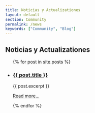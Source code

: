 ```yaml
---
title: Noticias y Actualizationes
layout: default
section: Community
permalink: /news
keywords: ["Community", "Blog"]
---
```


<h2 class="dark-grey title bold">Noticias y Actualizationes</h2>

<ul class="pb-list">
  {% for post in site.posts %}
    <li>
      <h3><a href="{{ post.url }}">{{ post.title }}</a></h3>
      {{ post.excerpt }}
      <p><a href="{{ post.url }}" class="blue light">Read more...</a></p>
    </li>
  {% endfor %}
</ul>
